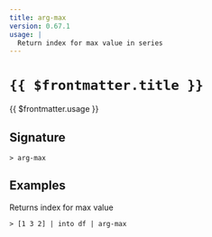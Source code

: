 ```yaml
---
title: arg-max
version: 0.67.1
usage: |
  Return index for max value in series
---
```


# <code>{{ $frontmatter.title }}</code>

<div style='white-space: pre-wrap;'>{{ $frontmatter.usage }}</div>

## Signature

```> arg-max ```

## Examples

Returns index for max value
```shell
> [1 3 2] | into df | arg-max
```
